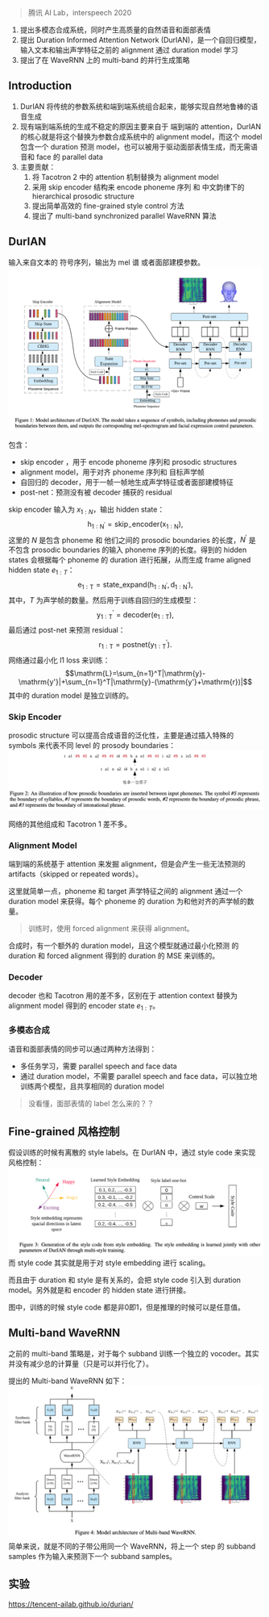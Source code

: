 > 腾讯 AI Lab，interspeech 2020

1. 提出多模态合成系统，同时产生高质量的自然语音和面部表情
2. 提出 Duration Informed Attention Network (DurIAN)，是一个自回归模型，输入文本和输出声学特征之前的 alignment 通过 duration model 学习
3. 提出了在 WaveRNN 上的 multi-band 的并行生成策略

## Introduction

1. DurIAN 将传统的参数系统和端到端系统组合起来，能够实现自然地鲁棒的语音生成
2. 现有端到端系统的生成不稳定的原因主要来自于 端到端的 attention，DurIAN 的核心就是将这个替换为参数合成系统中的 alignment model，而这个 model 包含一个 duration 预测 model，也可以被用于驱动面部表情生成，而无需语音和 face 的 parallel data
3. 主要贡献：
	1. 将 Tacotron 2 中的 attention 机制替换为 alignment model
	2. 采用 skip encoder 结构来 encode phoneme 序列 和 中文韵律下的  hierarchical prosodic structure
	3. 提出简单高效的 fine-grained style control 方法
	4. 提出了 multi-band synchronized parallel WaveRNN  算法

## DurIAN

输入来自文本的 符号序列，输出为 mel 谱 或者面部建模参数。
![](image/Pasted%20image%2020230915165640.png)

包含：
+ skip encoder ，用于 encode phoneme 序列和 prosodic structures
+ alignment model，用于对齐 phoneme 序列和 目标声学帧
+ 自回归的 decoder，用于一帧一帧地生成声学特征或者面部建模特征
+ post-net：预测没有被 decoder 捕获的 residual

skip encoder 输入为 $x_{1:N}$，输出 hidden state：
$$\mathrm{h_{1:N^{\prime}}=skip_{-}encoder(x_{1:N}),}$$
这里的 $N$ 是包含 phoneme 和 他们之间的 prosodic boundaries 的长度，$N^\prime$ 是不包含 prosodic boundaries 的输入 phoneme 序列的长度。得到的 hidden states 会根据每个 phoneme 的 duration 进行拓展，从而生成 frame aligned hidden state $e_{1:T}$：
$$\mathrm{e_{1:T}=state\_expand(h_{1:N^{\prime}},d_{1:N^{\prime}}),}$$
其中，$T$ 为声学帧的数量。然后用于训练自回归的生成模型：
$$\mathrm{y_{1:T}^{\prime}=decoder(e_{1:T}),}$$
最后通过 post-net 来预测 residual：
$$\mathrm{r_{1:T}=postnet(y_{1:T}^{\prime}).}$$
网络通过最小化 l1 loss 来训练：
$$\mathrm{L}=\sum_{n=1}^T|\mathrm{y}-\mathrm{y'}|+\sum_{n=1}^T|\mathrm{y}-(\mathrm{y'}+\mathrm{r})|$$
其中的 duration model 是独立训练的。

### Skip Encoder

prosodic structure 可以提高合成语音的泛化性，主要是通过插入特殊的 symbols 来代表不同 level 的 prosody boundaries：
![](image/Pasted%20image%2020230915212839.png)

网络的其他组成和 Tacotron 1 差不多。

### Alignment Model

端到端的系统基于 attention 来发掘 alignment，但是会产生一些无法预测的 artifacts（skipped or repeated words）。

这里就简单一点，phoneme 和 target 声学特征之间的 alignment 通过一个 duration model 来获得。每个 phoneme 的 duration 为和他对齐的声学帧的数量。

> 训练时，使用 forced alignment 来获得 alignment。

合成时，有一个额外的 duration model，且这个模型就通过最小化预测 的 duration 和 forced alignment 得到的 duration 的 MSE 来训练的。

### Decoder

decoder 也和 Tacotron 用的差不多，区别在于 attention context 替换为 alignment model 得到的 encoder state $e_{1:T}$。

### 多模态合成

语音和面部表情的同步可以通过两种方法得到：
+ 多任务学习，需要 parallel speech and face data
+ 通过 duration model，不需要 parallel speech and face data，可以独立地训练两个模型，且共享相同的 duration model
> 没看懂，面部表情的 label 怎么来的？？

## Fine-grained 风格控制

假设训练的时候有离散的 style labels。在 DurIAN 中，通过 style code 来实现风格控制：
![](image/Pasted%20image%2020230915214839.png)
而 style code 其实就是用于对 style embedding 进行 scaling。

而且由于 duration 和 style 是有关系的，会把  style code 引入到 duration model。另外就是和 encoder  的 hidden state 进行拼接。

图中，训练的时候 style code 都是非0即1，但是推理的时候可以是任意值。

## Multi-band WaveRNN

之前的 multi-band 策略是，对于每个 subband 训练一个独立的 vocoder。其实并没有减少总的计算量（只是可以并行化了）。

提出的 Multi-band WaveRNN 如下：
![](image/Pasted%20image%2020230915215705.png)
简单来说，就是不同的子带公用同一个 WaveRNN，将上一个 step 的 subband samples 作为输入来预测下一个 subband samples。

## 实验
https://tencent-ailab.github.io/durian/